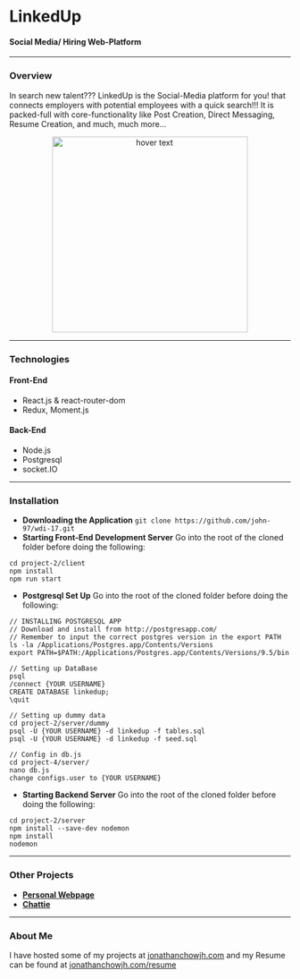 
# LinkedUp
#### Social Media/ Hiring Web-Platform

---

### Overview
 In search new talent??? LinkedUp is the Social-Media platform for you! that connects employers with potential employees with a quick search!!! It is packed-full with core-functionality like Post Creation, Direct Messaging, Resume Creation, and much, much more…

<p align="center">
  <img src="https://i.imgur.com/UpsNCQR.png?1" width="350" title="hover text">
</p>

---

### Technologies
#### Front-End 
* React.js & react-router-dom
* Redux, Moment.js
#### Back-End
* Node.js
* Postgresql
* socket.IO

---

### Installation
* **Downloading the Application** 
```git clone https://github.com/john-97/wdi-17.git```
* **Starting Front-End Development Server** 
Go into the root of the cloned folder before doing the following:
```
cd project-2/client
npm install
npm run start
```

* **Postgresql Set Up**
Go into the root of the cloned folder before doing the following:
```
// INSTALLING POSTGRESQL APP
// Download and install from http://postgresapp.com/
// Remember to input the correct postgres version in the export PATH
ls -la /Applications/Postgres.app/Contents/Versions
export PATH=$PATH:/Applications/Postgres.app/Contents/Versions/9.5/bin

// Setting up DataBase
psql
/connect {YOUR USERNAME}
CREATE DATABASE linkedup;
\quit

// Setting up dummy data
cd project-2/server/dummy
psql -U {YOUR USERNAME} -d linkedup -f tables.sql
psql -U {YOUR USERNAME} -d linkedup -f seed.sql

// Config in db.js
cd project-4/server/
nano db.js
change configs.user to {YOUR USERNAME}
```
* **Starting Backend Server**
Go into the root of the cloned folder before doing the following:
```
cd project-2/server
npm install --save-dev nodemon
npm install
nodemon
```

---

### Other Projects
* **[Personal Webpage](https://jonathanchowjh.com)**
* **[Chattie](https://github.com/john-97/wdi-17/tree/master/project-4)**

---

### About Me
I have hosted some of my projects at [jonathanchowjh.com](https://jonathanchowjh.com) and my Resume can be found at [jonathanchowjh.com/resume](https://jonathanchowjh.com/resume)


